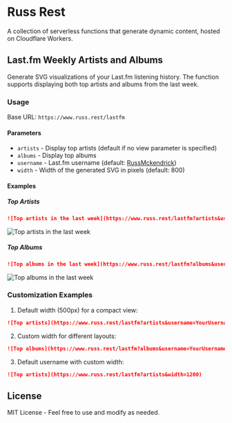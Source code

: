# Russ Rest

A collection of serverless functions that generate dynamic content, hosted on Cloudflare Workers.

## Last.fm Weekly Artists and Albums

Generate SVG visualizations of your Last.fm listening history. The function supports displaying both top artists and albums from the last week.

### Usage

Base URL: `https://www.russ.rest/lastfm`

#### Parameters

- `artists` - Display top artists (default if no view parameter is specified)
- `albums` - Display top albums
- `username` - Last.fm username (default: [RussMckendrick](http://last.fm/user/RussMckendrick))
- `width` - Width of the generated SVG in pixels (default: 800)

#### Examples

##### Top Artists

```markdown
![Top artists in the last week](https://www.russ.rest/lastfm?artists&username=RussMckendrick&width=1000)
```

![Top artists in the last week](https://www.russ.rest/lastfm?artists&username=RussMckendrick&width=1000)

##### Top Albums

```markdown
![Top albums in the last week](https://www.russ.rest/lastfm?albums&username=RussMckendrick&width=1000)
```

![Top albums in the last week](https://www.russ.rest/lastfm?albums&username=RussMckendrick&width=1000)

### Customization Examples

1. Default width (500px) for a compact view:
```markdown
![Top artists](https://www.russ.rest/lastfm?artists&username=YourUsername)
```

2. Custom width for different layouts:
```markdown
![Top albums](https://www.russ.rest/lastfm?albums&username=YourUsername&width=800)
```

3. Default username with custom width:
```markdown
![Top artists](https://www.russ.rest/lastfm?artists&width=1200)
```

## License

MIT License - Feel free to use and modify as needed.